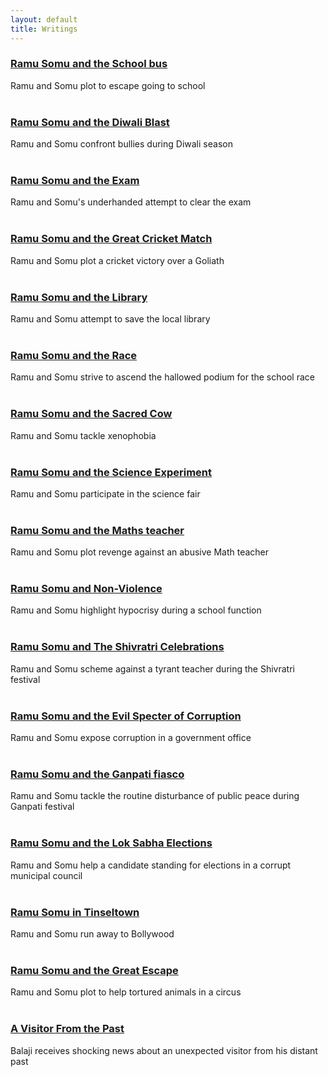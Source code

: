 ```yaml
---
layout: default
title: Writings
---
```


### [Ramu Somu and the School bus](\writings\Ramu%20Somu%20and%20the%20School%20bus)
Ramu and Somu plot to escape going to school
<br/>
<br/>
### [Ramu Somu and the Diwali Blast](\writings\Ramu%20Somu%20and%20the%20Diwali%20Blast)
Ramu and Somu confront bullies during Diwali season
<br/>
<br/>
### [Ramu Somu and the Exam](\writings\Ramu%20Somu%20and%20the%20Exam)
Ramu and Somu's underhanded attempt to clear the exam 
<br/>
<br/>
### [Ramu Somu and the Great Cricket Match](\writings\Ramu%20Somu%20and%20the%20Great%20Cricket%20Match)
Ramu and Somu plot a cricket victory over a Goliath 
<br/>
<br/>
### [Ramu Somu and the Library](\writings\Ramu%20Somu%20and%20the%20Library)
Ramu and Somu attempt to save the local library
<br/>
<br/>
### [Ramu Somu and the Race](\writings\Ramu%20Somu%20and%20the%20Race)
Ramu and Somu strive to ascend the hallowed podium for the school race
<br/>
<br/>
### [Ramu Somu and the Sacred Cow](\writings\Ramu%20Somu%20and%20the%20Sacred%20Cow)
Ramu and Somu tackle xenophobia 
<br/>
<br/>
### [Ramu Somu and the Science Experiment](\writings\Ramu%20Somu%20and%20the%20Science%20Experiment)
Ramu and Somu participate in the science fair
<br/>
<br/>
### [Ramu Somu and the Maths teacher](\writings\Ramu%20Somu%20and%20the%20Maths%20teacher)
Ramu and Somu plot revenge against an abusive Math teacher
<br/>
<br/>
### [Ramu Somu and Non-Violence](\writings\Ramu%20Somu%20and%20Non-Violence)
Ramu and Somu highlight hypocrisy during a school function
<br/>
<br/>
### [Ramu Somu and The Shivratri Celebrations](\writings\Ramu%20Somu%20and%20The%20Shivratri%20Celebrations)
Ramu and Somu scheme against a tyrant teacher during the Shivratri festival 
<br/>
<br/>
### [Ramu Somu and the Evil Specter of Corruption](\writings\Ramu%20Somu%20and%20the%20Evil%20Specter%20of%20Corruption)
Ramu and Somu expose corruption in a government office
<br/>
<br/>
### [Ramu Somu and the Ganpati fiasco](\writings\Ramu%20Somu%20and%20the%20Ganpati%20fiasco)
Ramu and Somu tackle the routine disturbance of public peace during Ganpati festival
<br/>
<br/>
### [Ramu Somu and the Lok Sabha Elections](\writings\Ramu%20Somu%20and%20the%20Lok%20Sabha%20Elections)
Ramu and Somu help a candidate standing for elections in a corrupt municipal council
<br/>
<br/>
### [Ramu Somu in Tinseltown](\writings\Ramu%20Somu%20in%20Tinseltown)
Ramu and Somu run away to Bollywood
<br/>
<br/>
### [Ramu Somu and the Great Escape](\writings\Ramu%20Somu%20and%20the%20Great%20Escape)
Ramu and Somu plot to help tortured animals in a circus
<br/>
<br/>
### [A Visitor From the Past](\writings\A%20Visitor%20From%20the%20Past)
Balaji receives shocking news about an unexpected visitor from his distant past
<br/>
<br/>